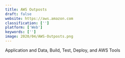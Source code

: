 ```yaml
---
title: AWS Outposts
draft: false 
website: https://aws.amazon.com
classification: ['']
platform: ['Web']
keywords: ['']
image: 2020/04/AWS-Outposts.png
---
```

Application and Data, Build, Test, Deploy, and AWS Tools